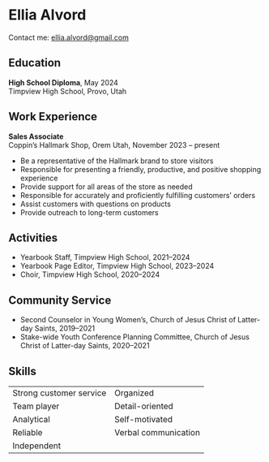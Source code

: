<!DOCTYPE html>
<html lang="en">
<body>

  <h1>Ellia Alvord</h1>
  <p>Contact me: <a href="mailto:ellia.alvord@gmail.com">ellia.alvord@gmail.com</a></p>

  <h2>Education</h2>
  <p><strong>High School Diploma</strong>, May 2024<br>
  Timpview High School, Provo, Utah</p>

  <h2>Work Experience</h2>
  <p><strong>Sales Associate</strong><br>
  Coppin’s Hallmark Shop, Orem Utah, November 2023 – present</p>
  <ul>
    <li>Be a representative of the Hallmark brand to store visitors</li>
    <li>Responsible for presenting a friendly, productive, and positive shopping experience</li>
    <li>Provide support for all areas of the store as needed</li>
    <li>Responsible for accurately and proficiently fulfilling customers’ orders</li>
    <li>Assist customers with questions on products</li>
    <li>Provide outreach to long-term customers</li>
  </ul>

  <h2>Activities</h2>
  <ul>
    <li>Yearbook Staff, Timpview High School, 2021–2024</li>
    <li>Yearbook Page Editor, Timpview High School, 2023–2024</li>
    <li>Choir, Timpview High School, 2020–2024</li>
  </ul>

  <h2>Community Service</h2>
  <ul>
    <li>Second Counselor in Young Women’s, Church of Jesus Christ of Latter-day Saints, 2019–2021</li>
    <li>Stake-wide Youth Conference Planning Committee, Church of Jesus Christ of Latter-day Saints, 2020–2021</li>
  </ul>
  <h2>Skills</h2>
  <table>
    <tr>
      <td>Strong customer service</td>
      <td>Organized</td>
    </tr>
    <tr>
      <td>Team player</td>
      <td>Detail-oriented</td>
    </tr>
    <tr>
      <td>Analytical</td>
      <td>Self-motivated</td>
    </tr>
    <tr>
      <td>Reliable</td>
      <td>Verbal communication</td>
    </tr>
    <tr>
      <td>Independent</td>
      <td></td>
    </tr>
  </table>


</body>
</html>
